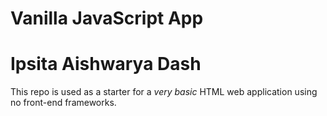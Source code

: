 # Vanilla JavaScript App
# Ipsita Aishwarya Dash
This repo is used as a starter for a _very basic_ HTML web application using no front-end frameworks.

